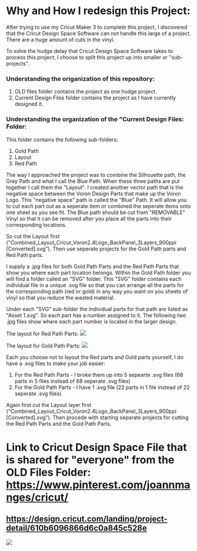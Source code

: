 # Why and How I redesign this Project:

After trying to use my Cricut Maker 3 to complete this project, I discovered that the Cricut Design Space Software can not
handle this large of a project.  There are a huge amount of cuts in the vinyl.

To solve the hudge delay that Cricut Design Space Software takes to process this project, I choose to split this project
up into smaller or "sub-projects".

### Understanding the origanization of this repository:

1. OLD files folder contains the project as one hudge project.
2. Current Design Files folder contains the project as I have currently designed it.

### Understanding the organization of the "Current Design Files: Folder:

This folder contains the following sub-folders:

1.  Gold Path
2.  Layout
3.  Red Path

The way I approached the project was to combine the Silhouette path, the Grey Path and what I call the Blue Path.  When these three paths are
put together I call them the "Layout".  I created another vector path that is the negative space between the Voron Design Parts that make
up the Voron Logo.  This "negative space" path is called the "Blue" Path.  It will allow you to cut each part out as a seperate item or 
combined the seperate items onto one sheet as you see fit.  The Blue path should be cut from "REMOVABLE" Vinyl so that it can be removed after you place all
the parts into their corresponding locations.

So cut the Layout first ("Combined_Layout_Cricut_Voron2.4Logo_BackPanel_3Layers_900ppi [Converted].svg").  Then use seperate projects for the Gold Path parts and Red Path parts.

I supply a .jpg files for both Gold Path Parts and the Red Path Parts that show you where each part location belongs.  Within the Gold Path folder
you will find a folder called an "SVG" folder.  This "SVG" folder contains each individual file in a unique .svg file so that you can arrange
all the parts for the corresponding path (red or gold) in any way you want on you sheets of vinyl so that you reduce the wasted material.

Under each "SVG" sub-folder the individual parts for that path are listed as "Asset 1.svg". So each part has a number assigned to it.
The following two .jpg files show where each part number is located in the larger design.

The layout for Red Path Parts:
<img src="https://github.com/GadgetAngel/Cricut_Voron_Logos/blob/main/images/Location_of_Red_Assets_in_Red_Path_Folder.JPG?raw=true" />

The layout for Gold Path Parts:
<img src="https://github.com/GadgetAngel/Cricut_Voron_Logos/blob/main/images/Location_of_Gold_Assets_in_Gold_Path_Folder.JPG?raw=true" />

Each you choose not to layout the Red parts and Gold parts yourself, I do have a .svg files to make your job easier:
1. For the Red Path Parts - I broke them up into 5 sepearte .svg files (68 parts in 5 files instead of 68 seperate .svg files)
2. For the Gold Path Parts - I have 1 .svg file (22 parts in 1 file instead of 22 seperate .svg files)

Again first cut the Layout layer first ("Combined_Layout_Cricut_Voron2.4Logo_BackPanel_3Layers_900ppi [Converted].svg").  Then procede with
starting separate projects for cutting the Red Path Parts and the Gold Path Parts.

# Link to Cricut Design Space File that is shared for "everyone" from the OLD Files Folder: https://www.pinterest.com/joannmanges/cricut/

## https://design.cricut.com/landing/project-detail/610b6096866d6c0a845c528e

<img src="https://github.com/GadgetAngel/Cricut_Voron_Logos/blob/main/images/Cricut_Queen_Voron2.4Logo_BackPanel.png?raw=true" />
